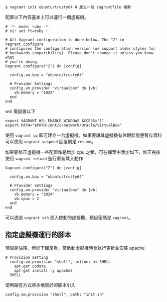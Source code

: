 ```shell
$ vagrant init ubuntu/trusty64 # 產生一個 Vagrantfile 檔案
```

配置以下內容基本上可以運行一個虛擬機。

```shell
# -*- mode: ruby -*-
# vi: set ft=ruby :

# All Vagrant configuration is done below. The "2" in Vagrant.configure
# configures the configuration version (we support older styles for
# backwards compatibility). Please don't change it unless you know what
# you're doing.
Vagrant.configure("2") do |config|
  
  config.vm.box = "ubuntu/trusty64"

  # Provider Settings
  config.vm.provider "virtualbox" do |vb|
    vb.memory = "1024"
  end
end

```


wsl 需設置以下

```shell
export VAGRANT_WSL_ENABLE_WINDOWS_ACCESS="1"
export PATH="$PATH:/mnt/c/network/Oracle/VirtualBox"
```

使用 `vagrant up` 即可建立一台虛擬機。如果要讓其虛擬機有休眠狀態便暫存資料可以使用 `vagrant suspend` 回覆則是 `resume`。

如果要修正虛擬機一些配置像是增加 cpu 之類，可在檔案中添加如下，修正完後使用 `vagrant reload` 進行重新載入動作
```shell
Vagrant.configure("2") do |config|
  
  config.vm.box = "ubuntu/trusty64"

  # Provider Settings
  config.vm.provider "virtualbox" do |vb|
    vb.memory = "1024"
    vb.cpus = 2
  end
end
```

可以透過 `vagrant ssh` 進入啟動的虛擬機，預設密碼是 `vagrant`。


## 指定虛擬機運行的腳本

預設是注釋，但從下面來看，當啟動虛擬機時會執行更新並安裝 apache
```shell
# Provision Setting
  config.vm.provision "shell", inline: <<-SHELL
    apt-get update
    apt-get install -y apache2
  SHELL
```

使用路徑方式將本地寫好的腳本引入

```shell
config.vm.provision "shell", path: "init.sh"
```